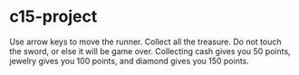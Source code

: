 # c15-project
Use arrow keys to move the runner. Collect all the treasure. Do not touch the sword, or else it will be game over. Collecting cash gives you 50 points, jewelry gives you 100 points, and diamond gives you 150 points.
